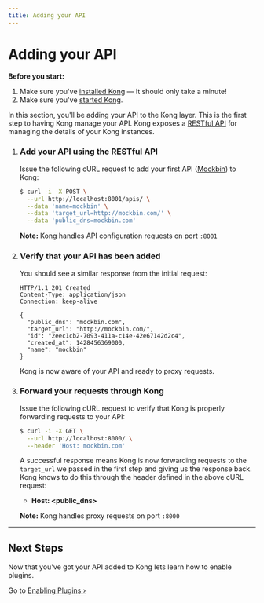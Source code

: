 ```yaml
---
title: Adding your API
---
```


# Adding your API

<div class="alert alert-warning">
  <strong>Before you start:</strong>
  <ol>
    <li>Make sure you've <a href="/install/">installed Kong</a> &mdash; It should only take a minute!</li>
    <li>Make sure you've <a href="/docs/{{page.kong_version}}/getting-started/quickstart">started Kong</a>.</li>
  </ol>
</div>

In this section, you'll be adding your API to the Kong layer. This is the first step to having Kong manage your API. Kong exposes a [RESTful API][API] for managing the details of your Kong instances.

1. ### Add your API using the RESTful API

    Issue the following cURL request to add your first API ([Mockbin][mockbin]) to Kong:

    ```bash
    $ curl -i -X POST \
      --url http://localhost:8001/apis/ \
      --data 'name=mockbin' \
      --data 'target_url=http://mockbin.com/' \
      --data 'public_dns=mockbin.com'
    ```

    **Note:** Kong handles API configuration requests on port `:8001`

2. ### Verify that your API has been added

    You should see a similar response from the initial request:

    ```http
    HTTP/1.1 201 Created
    Content-Type: application/json
    Connection: keep-alive

    {
      "public_dns": "mockbin.com",
      "target_url": "http://mockbin.com/",
      "id": "2eec1cb2-7093-411a-c14e-42e67142d2c4",
      "created_at": 1428456369000,
      "name": "mockbin"
    }
    ```

    Kong is now aware of your API and ready to proxy requests.

3. ### Forward your requests through Kong

    Issue the following cURL request to verify that Kong is properly forwarding requests to your API:

    ```bash
    $ curl -i -X GET \
      --url http://localhost:8000/ \
      --header 'Host: mockbin.com'
    ```

    A successful response means Kong is now forwarding requests to the `target_url` we passed in the first step and giving us the response back. Kong knows to do this through the header defined in the above cURL request:

    <ul>
      <li><strong>Host: &lt;public_dns></strong></li>
    </ul>

    **Note:** Kong handles proxy requests on port `:8000`

<hr>

## Next Steps

Now that you've got your API added to Kong lets learn how to enable plugins.

Go to [Enabling Plugins &rsaquo;][enabling-plugins]

[mockbin]: https://mockbin.com
[CLI]: /docs/{{page.kong_version}}/cli
[API]: /docs/{{page.kong_version}}/admin-api
[migrations]: /docs/{{page.kong_version}}/migrations
[quickstart]: /docs/{{page.kong_version}}/getting-started/quickstart
[enabling-plugins]: /docs/{{page.kong_version}}/getting-started/enabling-plugins
